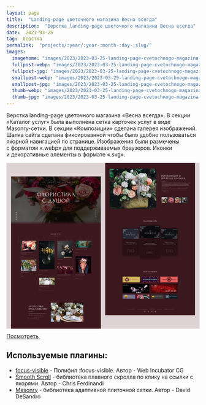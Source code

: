 ```yaml
---
layout: page
title:  "Landing-page цветочного магазина Весна всегда"
description:  "Верстка landing-page цветочного магазина Весна всегда"
date:  2023-03-25
tag:  верстка
permalink:  "projects/:year/:year-:month-:day-:slug/"
images:
  imagehome: "images/2023/2023-03-25-landing-page-cvetochnogo-magazina-vesna-vsegda/1.jpg" #968x544
  fullpost-webp: "images/2023/2023-03-25-landing-page-cvetochnogo-magazina-vesna-vsegda/1.webp" #968x544
  fullpost-jpg: "images/2023/2023-03-25-landing-page-cvetochnogo-magazina-vesna-vsegda/1.jpg" #968x544
  smallpost-webp: "images/2023/2023-03-25-landing-page-cvetochnogo-magazina-vesna-vsegda/small-post.webp" #436x244
  smallpost-jpg: "images/2023/2023-03-25-landing-page-cvetochnogo-magazina-vesna-vsegda/small-post.jpg" #436x244
  thumb-webp: "images/2023/2023-03-25-landing-page-cvetochnogo-magazina-vesna-vsegda/thumb-post.webp" #248x140
  thumb-jpg: "images/2023/2023-03-25-landing-page-cvetochnogo-magazina-vesna-vsegda/thumb-post.jpg" #248x140
---
```


<p>Верстка <nobr>landing-page</nobr> цветочного магазина &laquo;Весна всегда&raquo;. В&nbsp;секции &laquo;Каталог услуг&raquo; была выполнена сетка карточек услуг в&nbsp;виде <nobr>Masonry-сетки</nobr>. В&nbsp;секции &laquo;Композиции&raquo; сделана галерея изображений. Шапка сайта сделана фиксированной чтобы было удобно пользоваться якорной навигацией по&nbsp;странице. Изображения были размечены c&nbsp;форматом &laquo;.webp&raquo; для поддерживаемых браузеров. Иконки и&nbsp;декоративные элементы в&nbsp;формате &laquo;.svg&raquo;.</p>

<img src="images/2023/2023-03-25-landing-page-cvetochnogo-magazina-vesna-vsegda/vesna-vsegda-preview.jpg">

<div class="full-article__button">
  <a class="button" rel="nofollow noreferrer noopener" target="_blank" href="https://lorsalio7.github.io/Floristics/dist">Посмотреть
    <svg class="button__icon button__icon--right" width="22" height="22">
      <use xlink:href="img/sprite.svg#new-tab-ic"></use>
    </svg>
  </a>
</div>

<h2>Используемые плагины:</h2>

<ul>
  <li><a href="https://github.com/WICG/focus-visible/" rel="nofollow">focus-visible</a> - Полифил :focus-visible. Автор - Web Incubator CG</li>
  <li><a href="https://github.com/cferdinandi/smooth-scroll" rel="nofollow">Smooth Scroll</a> - библиотека плавного скролла по клику на ссылки с якорями. Автор - Chris Ferdinandi</li>
  <li><a href="https://masonry.desandro.com/" rel="nofollow">Masonry</a> - библиотека адаптивной плиточной сетки. Автор - David DeSandro</li>
</ul>